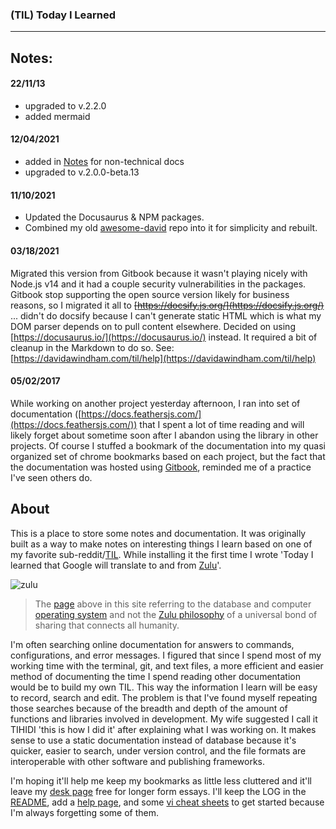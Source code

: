 
### (TIL) Today I Learned  

---  


## Notes: 

#### 22/11/13

- upgraded to v.2.2.0
- added mermaid

#### 12/04/2021

- added in [Notes](/notes) for non-technical docs 
- upgraded to v.2.0.0-beta.13

#### 11/10/2021
- Updated the Docusaurus & NPM packages. 
- Combined my old [awesome-david](/lists) repo into it for simplicity and rebuilt. 

#### 03/18/2021

Migrated this version from Gitbook because it wasn't playing nicely with Node.js v14 and it had a couple security vulnerabilities in the packages. Gitbook stop supporting the open source version likely for business reasons, so I migrated it all to ~~[https://docsify.js.org/](https://docsify.js.org/)~~ ... didn't do docsify because I can't generate static HTML which is what my DOM parser depends on to pull content elsewhere. Decided on using [https://docusaurus.io/](https://docusaurus.io/) instead. It required a bit of cleanup in the Markdown to do so. See: [https://davidawindham.com/til/help](https://davidawindham.com/til/help)

#### 05/02/2017  

While working on another project yesterday afternoon, I ran into set of documentation ([https://docs.feathersjs.com/](https://docs.feathersjs.com/)) that I spent a lot of time reading and will likely forget about sometime soon after I abandon using the library in other projects. Of course I stuffed a bookmark of the documentation into my quasi organized set of chrome bookmarks based on each project, but the fact that the documentation was hosted using [Gitbook](https://github.com/GitbookIO/gitbook), reminded me of a practice I've seen others do.

## About
This is a place to store some notes and documentation. It was originally built as a way to make notes on interesting things I learn based on one of my favorite sub-reddit/[TIL](https://www.reddit.com/r/todayilearned/). While installing it the first time I wrote 'Today I learned that Google will translate to and from [Zulu](https://en.wikipedia.org/wiki/Zulu_language)'.  

![zulu](https://davidawindham.com/til/img/zulu.png)  

 > The [page](docs/server/ubuntu) above in this site referring to the database and computer [operating system](https://en.wikipedia.org/wiki/Ubuntu) and not the [Zulu philosophy](https://en.wikipedia.org/wiki/Ubuntu_(philosophy))  of a universal bond of sharing that connects all humanity. 



I'm often searching online documentation for answers to commands, configurations, and error messages. I figured that since I spend most of my working time with the terminal, git, and text files, a more efficient and easier method of documenting the time I spend reading other documentation would be to build my own TIL. This way the information I learn will be easy to record, search and edit. The problem is that I've found myself repeating those searches because of the breadth and depth of the amount of functions and libraries involved in development. My wife suggested I call it TIHIDI 'this is how I did it' after explaining what I was working on. It makes sense to use a static documentation instead of database because it's quicker, easier to search, under version control, and the file formats are interoperable with other software and publishing frameworks.  

I'm hoping it'll help me keep my bookmarks as little less cluttered and it'll leave my [desk page](https://davidawindham.com/desk) free for longer form essays. I'll keep the LOG in the [README](https://code.davidawindham.com/david/til/src/master/README.md), add a [help page](/help), and some [vi cheat sheets](/docs/shell/vi) to get started because I'm always forgetting some of them. 
  

